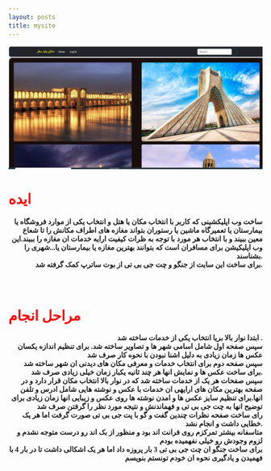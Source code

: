 ```yaml
---
layout: posts
title: mysite
---
```


![Photo](\assets\images\website.jpg)

<html>
<body>
<h1 style="text-align:left ; color: red">ایده</h1>
<h4 style="text-align:right ;font-family: Tahoma">
ساخت وب اپلیکشینی که کاربر با انتخاب مکان یا هتل و انتخاب یکی از موارد فروشگاه یا بیمارستان یا  تعمیرگاه ماشین یا رستوران بتواند مغازه های اطراف مکانش را تا شعاع معین ببیند و با انتخاب هر مورد با توجه به ظرات کیفیت ارایه خدمات ان مغازه را ببیند.این وب اپلیکیشن برای مسافران است که بتوانند بهترین مغازه یا بیمارستان یا...شهری را بشناسند.
<br>
برای ساخت این سایت از جنگو و چت جی بی تی از بوت ساترپ کمک گرفته شد.
</h4>
<br>
<h1 style="text-align:left ; color: red">مراحل انجام</h1>
<h4 style="text-align:right ;font-family: Tahoma">
ابتدا نوار بالا بریا انتخاب یکی از خدمات ساخته شد .
<br> 
سپس صفحه اول شامل اسامی شهر ها و تصاویر ساخته شد.  برای تنظیم اندازه یکسان عکس ها زمان زیادی به دلیل اشنا نبودن با نحوه کار صرف شد
<br>
سپس صفحه دوم برای انتخاب خدمات و معرفی مکان های دیدنی ان شهر ساخته شد .برای ساخت عکس ها و نمایش انها هر چند ثانیه یکبار زمان خیلی زیادی صرف شد
<br>
سپس صفحات هر یک از خدمات ساخته شد که در نوار بالا انتخاب مکان قرار دارد و در صفحه بهترین مکان  های ارایهی ان خدمات با عکس و نوشته هایی شامل ادرس و تلفن انها.برای تنظیم سایز عکس ها و امدن نوشته ها روی عکس و زیبایی انها زمان زیادی برای توضیح انها به چت جی بی تی و فهماندنش و نتیجه مورد نظر را گرفتن صرف شد
<br> 
رای ساخت صفحه نظرات چندین گفت و گو با پت جی بی تی صورت گرفت اما هر یک خطایی داشت و انجام نشد.
<br>
متاسفانه بیشتر تمرکزم روی فرانت اند بود و منظور از بک اند رو درست متوجه نشدم و  لزوم وجودش رو خیلی نفهمیده بودم 
<br>
برای ساخت جنگو ان چت جی بی تی 3 بار پروزه داد اما هر یک اشکالی داشت تا در بار 4 با فهمیدن و یادگیری نحوه ان خودم تونستم بنویسم 

</h4>

</body>
</html>


